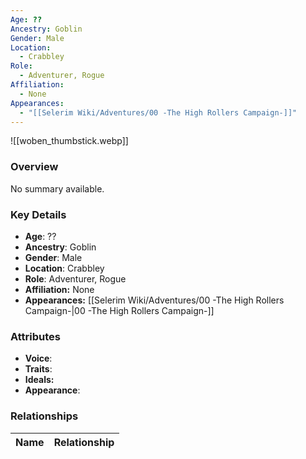 ```yaml
---
Age: ??
Ancestry: Goblin
Gender: Male
Location:
  - Crabbley
Role:
  - Adventurer, Rogue
Affiliation:
  - None
Appearances:
  - "[[Selerim Wiki/Adventures/00 -The High Rollers Campaign-]]"
---
```


![[woben_thumbstick.webp]]

### Overview
No summary available.

### Key Details
- **Age**: ??
- **Ancestry**: Goblin
- **Gender**: Male
- **Location**: Crabbley
- **Role**: Adventurer, Rogue
- **Affiliation:** None
- **Appearances:** [[Selerim Wiki/Adventures/00 -The High Rollers Campaign-\|00 -The High Rollers Campaign-]]

### Attributes
- **Voice**: 
- **Traits**: 
- **Ideals:** 
- **Appearance**:

### Relationships

| Name  | Relationship |
| ----- | ------------ |
